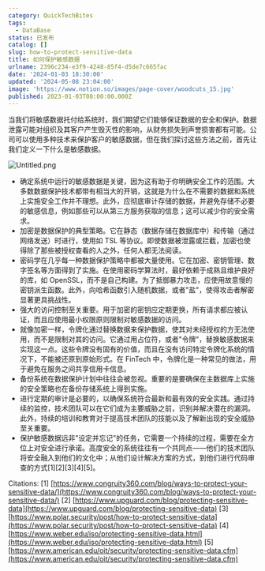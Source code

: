```yaml
---
category: QuickTechBites
tags:
  - DataBase
status: 已发布
catalog: []
slug: how-to-protect-sensitive-data
title: 如何保护敏感数据
urlname: 2396c234-e3f9-4248-85f4-d5de7c665fac
date: '2024-01-03 18:30:00'
updated: '2024-05-08 23:04:00'
image: 'https://www.notion.so/images/page-cover/woodcuts_15.jpg'
published: 2023-01-03T08:00:00.000Z
---
```


当我们将敏感数据托付给系统时，我们期望它们能够保证数据的安全和保护。数据泄露可能对组织及其客户产生毁灭性的影响，从财务损失到声誉损害都有可能。公司可以使用多种技术来保护客户的敏感数据，但在我们探讨这些方法之前，首先让我们定义一下什么是敏感数据。


![Untitled.png](https://prod-files-secure.s3.us-west-2.amazonaws.com/5d24fe63-e567-4804-86f9-9fdc62e13082/aa7e6578-50d6-4f37-a4e4-28071bd0fba3/Untitled.png?X-Amz-Algorithm=AWS4-HMAC-SHA256&X-Amz-Content-Sha256=UNSIGNED-PAYLOAD&X-Amz-Credential=ASIAZI2LB4666ML4K2NJ%2F20250214%2Fus-west-2%2Fs3%2Faws4_request&X-Amz-Date=20250214T213304Z&X-Amz-Expires=3600&X-Amz-Security-Token=IQoJb3JpZ2luX2VjEA0aCXVzLXdlc3QtMiJIMEYCIQDdjlVtudCS7n9Ll8u6r5Ox6olRyhTLhsZqX8qyaPUlbwIhALC2X1%2FfTfFz4Rmz16QfeORfrtbKPNQ5Ja4CfvFW1HlCKv8DCDYQABoMNjM3NDIzMTgzODA1Igw%2FO8Rp3y3%2BVJjOZPoq3ANZ%2BPWwCWt2s4YGnMNN3H8Bfj28EYbb6oSNNMpIqS%2Fw7NYHdhoEQc3etISBCqvWOF2OJa1TtZGPtwEGJodG%2BxZIcpQ07rKtAuqHOGxgwuYrZSGXX2y2s7aH8BrMFJQkfQN%2FTuD9AkxMRf9yV7reHiOGNpQ11G6zGnUCXrpE3MBYzxeF11jdODNSJFfhSXhnxZbis0M4ELSW%2F%2BJ2rCBJp6ohwL%2BhnVhsC0ddq1gx87YRtVMrVCESGChFQBEZl7Agp8maKKeeg3a40mwmzGR0iaYmlB5YjJWosN6IGKczXa5YTdTkKpwf%2BUWsIjP0VeFZCT5O78EtGGyQ9hKaOg28%2BcmX7xeBzRAtai3gCX%2FBkH1bCur89r2dHn0FNOS%2FWEjRghpz4IAXU8i5rRKN%2FUI9MESylr79b4RMtezafcDH76Sdi9JDVE5FQUAiYpZNQay6qlIIQApauI1c7H4kwcrt6jYUJ08sy%2Bezg2mhE6MfY0cTl%2BLJfYDZZAweY2u%2FdYNz%2B56Cswc2%2BN8OHkAlko7BnvTjgkzpX2WbyNc%2F16mdlij8c8LBt9TK3eQqOVUHU9wWz8EhfL7KaYr%2BdlhZAd0d8vnDDinbDJsZzRFw3gDaupzIcdahEMRKOINItclp9zCq0L69BjqkAbKnWLoLvPS%2FQrjRkBdqW19PJeNh1YmFvBFeYcgTyG7XkouiQ4V4ahvcc%2BF9itz8SxiFVrLqs9TntjFhRxQBVljjEbb%2F0zJ4DJiKf704Z%2BQufk4KWsSWZXx0GpHWSboarp7wgBfYHi%2B2vK3utFd8QXJU3ljuOxb16fLLHPjbzuV8hUnC1gpk6Bb%2BMUDgaHqgHxzTkgaEkcy9XjYObPb7OFxBJTem&X-Amz-Signature=11cb245aea59f216cd16b70601521432b0ef7392f4f09bb0417a0011b5c80b6b&X-Amz-SignedHeaders=host&x-id=GetObject)

- 确定系统中运行的敏感数据是关键，因为这有助于你明确安全工作的范围。大多数数据保护技术都带有相当大的开销，这就是为什么在不需要的数据和系统上实施安全工作并不理想。此外，应彻底审计存储的数据，并避免存储不必要的敏感信息，例如那些可以从第三方服务获取的信息；这可以减少你的安全需求。
- 加密是数据保护的典型策略。它在静态（数据存储在数据库中）和传输（通过网络发送）时进行，使用如 TSL 等协议。即使数据被泄露或拦截，加密也使得除了那些被授权查看的人之外，任何人都无法阅读。
- 密码学在几乎每一种数据保护策略中都被大量使用。它在加密、密钥管理、数字签名等方面得到了实施。在使用密码学算法时，最好依赖于成熟且维护良好的库，如 OpenSSL，而不是自己构建。为了抵御暴力攻击，应使用故意慢的密钥派生函数。此外，向哈希函数引入随机数据，或者"盐"，使得攻击者解密显著更具挑战性。
- 强大的访问控制至关重要。用于加密的密钥应定期更换，所有请求都应被认证，而且应使用最小权限原则限制对敏感数据的访问。
- 就像加密一样，令牌化通过替换数据来保护数据，使其对未经授权的方无法使用，而不是限制对其的访问。它通过用占位符，或者"令牌"，替换敏感数据来实现这一点。这些令牌没有固有的价值，而且在没有访问特定令牌化系统的情况下，不能被还原到原始形式。在 FinTech 中，令牌化是一种常见的做法，用于避免在服务之间共享信用卡信息。
- 备份系统在数据保护计划中往往会被忽视。重要的是要确保在主数据库上实施的安全策略也在备份存储系统上得到实施。
- 进行定期的审计是必要的，以确保系统符合最新和最有效的安全实践。通过持续的监控，技术团队可以在它们成为主要威胁之前，识别并解决潜在的漏洞。此外，持续的培训和教育对于提高技术团队的技能以及了解新出现的安全威胁至关重要。
- 保护敏感数据远非"设定并忘记"的任务，它需要一个持续的过程，需要在全方位上对安全进行承诺。高度安全的系统往往有一个共同点——他们的技术团队将安全融入到他们的文化中；从他们设计解决方案的方式，到他们进行代码审查的方式[1][2][3][4][5]。

Citations:
[1] [https://www.congruity360.com/blog/ways-to-protect-your-sensitive-data/](https://www.congruity360.com/blog/ways-to-protect-your-sensitive-data/)
[2] [https://www.upguard.com/blog/protecting-sensitive-data](https://www.upguard.com/blog/protecting-sensitive-data)
[3] [https://www.polar.security/post/how-to-protect-sensitive-data](https://www.polar.security/post/how-to-protect-sensitive-data)
[4] [https://www.weber.edu/iso/protecting-sensitive-data.html](https://www.weber.edu/iso/protecting-sensitive-data.html)
[5] [https://www.american.edu/oit/security/protecting-sensitive-data.cfm](https://www.american.edu/oit/security/protecting-sensitive-data.cfm)

